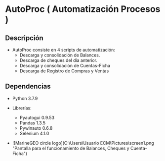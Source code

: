 # AutoProc ( Automatización Procesos )

## Descripción

* AutoProc consiste en 4 scripts de automatización:
	* Descarga y consolidación de Balances.
	* Descarga de cheques del día anterior.
	* Descarga y consolidación de Cuentas-Ficha
	* Descarga de Registro de Compras y Ventas




## Dependencias

* Python 3.7.9
* Librerías:
	* Pyautogui 0.9.53
	* Pandas 1.3.5
	* Pywinauto 0.6.8
	* Selenium 4.1.0




* ![MarineGEO circle logo](C:\Users\Usuario ECM\Pictures\screen1.png "Pantalla para el funcionamiento de Balances, Cheques y Cuenta-Ficha")

